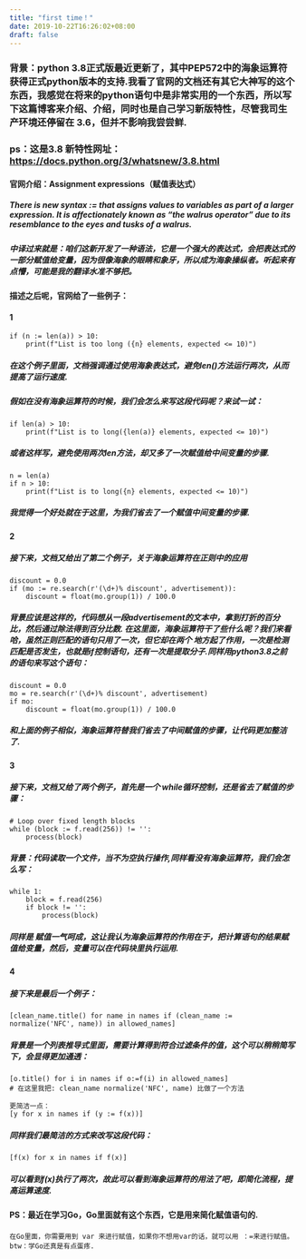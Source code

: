 ```yaml
---
title: "first time！"
date: 2019-10-22T16:26:02+08:00
draft: false
---
```

### 背景：python 3.8正式版最近更新了，其中PEP572中的海象运算符获得正式python版本的支持.我看了官网的文档还有其它大神写的这个东西，我感觉在将来的python语句中是非常实用的一个东西，所以写下这篇博客来介绍、介绍，同时也是自己学习新版特性，尽管我司生产环境还停留在 3.6，但并不影响我尝尝鲜.
### ps：这是3.8 新特性网址：https://docs.python.org/3/whatsnew/3.8.html

#### 官网介绍：Assignment expressions（赋值表达式）
##### There is new syntax := that assigns values to variables as part of a larger expression. It is affectionately known as “the walrus operator” due to its resemblance to the eyes and tusks of a walrus. 
##### 中译过来就是：咱们这新开发了一种语法，它是一个强大的表达式，会把表达式的一部分赋值给变量，因为很像海象的眼睛和象牙，所以成为海象操纵者。听起来有点懵，可能是我的翻译水准不够把。
#### 描述之后呢，官网给了一些例子：
#### 1
```
if (n := len(a)) > 10:
    print(f"List is too long ({n} elements, expected <= 10)")
```
##### 在这个例子里面，文档强调通过使用海象表达式，避免len()方法运行两次，从而提高了运行速度.
##### 假如在没有海象运算符的时候，我们会怎么来写这段代码呢？来试一试：
```
if len(a) > 10:
    print(f"List is to long({len(a)} elements, expected <= 10)")
```
##### 或者这样写，避免使用两次len方法，却又多了一次赋值给中间变量的步骤.
```
n = len(a)
if n > 10:
    print(f"List is to long({n} elements, expected <= 10)")
```
##### 我觉得一个好处就在于这里，为我们省去了一个赋值中间变量的步骤.
#### 2
##### 接下来，文档又给出了第二个例子，关于海象运算符在正则中的应用
```
discount = 0.0
if (mo := re.search(r'(\d+)% discount', advertisement)):
    discount = float(mo.group(1)) / 100.0
```
##### 背景应该是这样的，代码想从一段advertisement的文本中，拿到打折的百分比，然后通过除法得到百分比数. 在这里面，海象运算符干了些什么呢？我们来看哈，虽然正则匹配的语句只用了一次，但它却在两个 地方起了作用，一次是检测匹配是否发生，也就是if控制语句，还有一次是提取分子.同样用python3.8之前的语句来写这个语句：
```
discount = 0.0
mo = re.search(r'(\d+)% discount', advertisement)
if mo:
    discount = float(mo.group(1)) / 100.0
```
#####  和上面的例子相似，海象运算符替我们省去了中间赋值的步骤，让代码更加整洁了.
#### 3
##### 接下来，文档又给了两个例子，首先是一个 while循环控制，还是省去了赋值的步骤：
```
# Loop over fixed length blocks
while (block := f.read(256)) != '':
    process(block)
```
##### 背景：代码读取一个文件，当不为空执行操作,同样看没有海象运算符，我们会怎么写：
```
while 1:
    block = f.read(256)
    if block != '':
        process(block)
```
##### 同样是 赋值一气呵成，这让我认为海象运算符的作用在于，**把计算语句的结果赋值给变量，然后，变量可以在代码块里执行运用.**
#### 4
##### 接下来是最后一个例子：
```
[clean_name.title() for name in names if (clean_name := normalize('NFC', name)) in allowed_names]
```
##### 背景是一个列表推导式里面，需要计算得到符合过滤条件的值，这个可以稍稍简写下，会显得更加通透：
```
[o.title() for i in names if o:=f(i) in allowed_names]
# 在这里我把: clean_name normalize('NFC', name) 比做了一个方法

更简洁一点：
[y for x in names if (y := f(x))]

```
##### 同样我们最简洁的方式来改写这段代码：
```
[f(x) for x in names if f(x)]
```
##### 可以看到f(x)执行了两次，故此可以看到海象运算符的用法了吧，即简化流程，提高运算速度.

#### PS：最近在学习Go，Go里面就有这个东西，它是用来简化赋值语句的.
```
在Go里面，你需要用到 var 来进行赋值，如果你不想用var的话，就可以用 ：=来进行赋值。 btw：学Go还真是有点蛋疼.
```